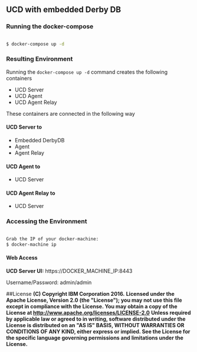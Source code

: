 ## UCD with embedded Derby DB

### Running the docker-compose

```sh

$ docker-compose up -d

```

### Resulting Environment

Running the ```docker-compose up -d``` command creates the following containers
- UCD Server
- UCD Agent
- UCD Agent Relay

These containers are connected in the following way

#### UCD Server to

- Embedded DerbyDB
- Agent
- Agent Relay

#### UCD Agent to

- UCD Server

#### UCD Agent Relay to

- UCD Server

### Accessing the Environment

```sh

Grab the IP of your docker-machine:
$ docker-machine ip

```
#### Web Access

**UCD Server UI:**
https://DOCKER_MACHINE_IP:8443

Username/Password:
admin/admin


##License
**(C) Copyright IBM Corporation 2016.**
**Licensed under the Apache License, Version 2.0 (the "License"); you may not use this file except in compliance with the License. You may obtain a copy of the License at http://www.apache.org/licenses/LICENSE-2.0**
**Unless required by applicable law or agreed to in writing, software distributed under the License is distributed on an "AS IS" BASIS, WITHOUT WARRANTIES OR CONDITIONS OF ANY KIND, either express or implied. See the License for the specific language governing permissions and limitations under the License.**